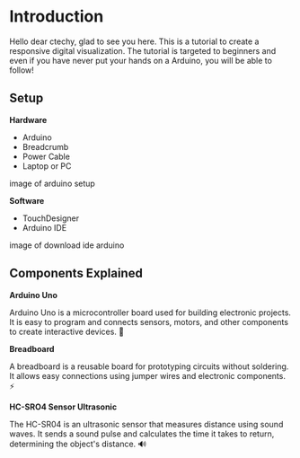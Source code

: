 # Introduction
Hello dear ctechy, glad to see you here. This is a tutorial to create a responsive digital visualization. The tutorial is targeted to beginners and even if you have never put your hands on a Arduino, you will be able to follow! 

## Setup

**Hardware**
- Arduino
- Breadcrumb
- Power Cable
- Laptop or PC

image of arduino setup

**Software**

- TouchDesigner
- Arduino IDE

image of download ide arduino


## Components Explained 

**Arduino Uno**

Arduino Uno is a microcontroller board used for building electronic projects. It is easy to program and connects sensors, motors, and other components to create interactive devices. 🚀

**Breadboard**

A breadboard is a reusable board for prototyping circuits without soldering. It allows easy connections using jumper wires and electronic components. ⚡

**HC-SRO4 Sensor Ultrasonic**

The HC-SR04 is an ultrasonic sensor that measures distance using sound waves. It sends a sound pulse and calculates the time it takes to return, determining the object's distance. 🔊 


